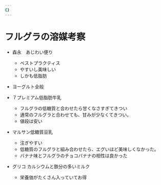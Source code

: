 ```yaml
---
{}
---
```

# フルグラの溶媒考察

- 森永　あじわい便り
    - ベストプラクティス
    - やすいし美味しい
    - しかも低脂肪
- ヨーグルト全般

- ７プレミアム低脂肪牛乳
    - フルグラの低糖質と合わせたら甘くなさすぎてきつい
    - 通常のフルグラと合わせても、甘みが少なくてきつい。
    - 値段は安い
- マルサン低糖質豆乳
    - 注ぎやすい
    - 低糖質のフルグラと組み合わせたら、エグいほど美味しくなかった。
    - バナナ味とフルグラのチョコバナナの相性は良かった
- グリコ カルシウムと鉄分の多いミルク
    - 栄養価がたくさん入っていてお得